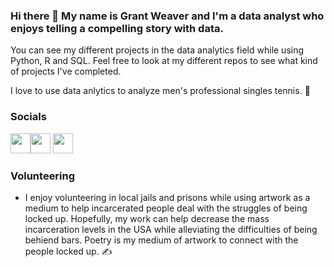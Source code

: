 ### Hi there 👋 My name is Grant Weaver and I'm a data analyst who enjoys telling a compelling story with data.

You can see my different projects in the data analytics field while using Python, R and SQL. Feel free to look at my different repos to see what kind of projects I've completed. 

I love to use data anlytics to analyze men's professional singles tennis. :tennis:

### Socials

<p align="left"> <a href="https://github.com/gcweaver31" target="_blank" rel="noreferrer"><img src="https://raw.githubusercontent.com/danielcranney/readme-generator/main/public/icons/socials/github.svg" width="32" height="32" /></a><a href="https://www.linkedin.com/in/grantweaver1/" target="_blank" rel="noreferrer"><img src="https://raw.githubusercontent.com/danielcranney/readme-generator/main/public/icons/socials/linkedin.svg" width="32" height="32" /></a> <a href="https://twitter.com/Stats_of_Tennis" target="_blank" rel="noreferrer"><img src="https://raw.githubusercontent.com/danielcranney/readme-generator/main/public/icons/socials/twitter.svg" width="32" height="32" /></a></p>



### Volunteering
- I enjoy volunteering in local jails and prisons while using artwork as a medium to help incarcerated people deal with the struggles of being locked up. Hopefully, my work can help decrease the mass incarceration levels in the USA while alleviating the difficulties of being behiend bars. Poetry is my medium of artwork to connect with the people locked up. :writing_hand:
